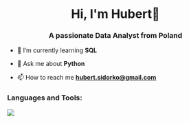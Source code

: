 <h1 align="center">Hi, I'm Hubert👋</h1>
<h3 align="center">A passionate Data Analyst from Poland</h3>

- 🌱 I’m currently learning **SQL**

- 💬 Ask me about **Python**

- 📫 How to reach me **hubert.sidorko@gmail.com**

<h3 align="left">Languages and Tools:</h3>
<img src="https://skillicons.dev/icons?i=py"
